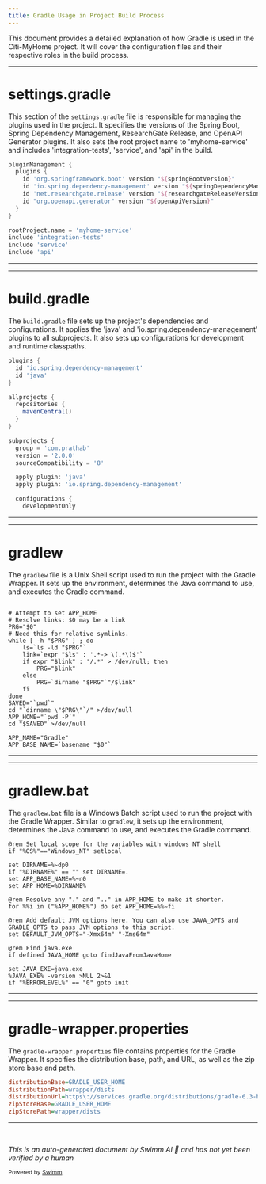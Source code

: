 ```yaml
---
title: Gradle Usage in Project Build Process
---
```

This document provides a detailed explanation of how Gradle is used in the Citi-MyHome project. It will cover the configuration files and their respective roles in the build process.

<SwmSnippet path="/settings.gradle" line="17">

---

# settings.gradle

This section of the `settings.gradle` file is responsible for managing the plugins used in the project. It specifies the versions of the Spring Boot, Spring Dependency Management, ResearchGate Release, and OpenAPI Generator plugins. It also sets the root project name to 'myhome-service' and includes 'integration-tests', 'service', and 'api' in the build.

```gradle
pluginManagement {
  plugins {
    id 'org.springframework.boot' version "${springBootVersion}"
    id 'io.spring.dependency-management' version "${springDependencyManagementVersion}"
    id 'net.researchgate.release' version "${researchgateReleaseVersion}"
    id "org.openapi.generator" version "${openApiVersion}"
  }
}

rootProject.name = 'myhome-service'
include 'integration-tests'
include 'service'
include 'api'

```

---

</SwmSnippet>

<SwmSnippet path="/build.gradle" line="17">

---

# build.gradle

The `build.gradle` file sets up the project's dependencies and configurations. It applies the 'java' and 'io.spring.dependency-management' plugins to all subprojects. It also sets up configurations for development and runtime classpaths.

```gradle
plugins {
  id 'io.spring.dependency-management'
  id 'java'
}

allprojects {
  repositories {
    mavenCentral()
  }
}

subprojects {
  group = 'com.prathab'
  version = '2.0.0'
  sourceCompatibility = '8'

  apply plugin: 'java'
  apply plugin: 'io.spring.dependency-management'

  configurations {
    developmentOnly
```

---

</SwmSnippet>

<SwmSnippet path="/gradlew" line="24">

---

# gradlew

The `gradlew` file is a Unix Shell script used to run the project with the Gradle Wrapper. It sets up the environment, determines the Java command to use, and executes the Gradle command.

```

# Attempt to set APP_HOME
# Resolve links: $0 may be a link
PRG="$0"
# Need this for relative symlinks.
while [ -h "$PRG" ] ; do
    ls=`ls -ld "$PRG"`
    link=`expr "$ls" : '.*-> \(.*\)$'`
    if expr "$link" : '/.*' > /dev/null; then
        PRG="$link"
    else
        PRG=`dirname "$PRG"`"/$link"
    fi
done
SAVED="`pwd`"
cd "`dirname \"$PRG\"`/" >/dev/null
APP_HOME="`pwd -P`"
cd "$SAVED" >/dev/null

APP_NAME="Gradle"
APP_BASE_NAME=`basename "$0"`
```

---

</SwmSnippet>

<SwmSnippet path="/gradlew.bat" line="24">

---

# gradlew.bat

The `gradlew.bat` file is a Windows Batch script used to run the project with the Gradle Wrapper. Similar to `gradlew`, it sets up the environment, determines the Java command to use, and executes the Gradle command.

```batchfile
@rem Set local scope for the variables with windows NT shell
if "%OS%"=="Windows_NT" setlocal

set DIRNAME=%~dp0
if "%DIRNAME%" == "" set DIRNAME=.
set APP_BASE_NAME=%~n0
set APP_HOME=%DIRNAME%

@rem Resolve any "." and ".." in APP_HOME to make it shorter.
for %%i in ("%APP_HOME%") do set APP_HOME=%%~fi

@rem Add default JVM options here. You can also use JAVA_OPTS and GRADLE_OPTS to pass JVM options to this script.
set DEFAULT_JVM_OPTS="-Xmx64m" "-Xms64m"

@rem Find java.exe
if defined JAVA_HOME goto findJavaFromJavaHome

set JAVA_EXE=java.exe
%JAVA_EXE% -version >NUL 2>&1
if "%ERRORLEVEL%" == "0" goto init

```

---

</SwmSnippet>

<SwmSnippet path="/gradle/wrapper/gradle-wrapper.properties" line="16">

---

# gradle-wrapper.properties

The `gradle-wrapper.properties` file contains properties for the Gradle Wrapper. It specifies the distribution base, path, and URL, as well as the zip store base and path.

```ini
distributionBase=GRADLE_USER_HOME
distributionPath=wrapper/dists
distributionUrl=https\://services.gradle.org/distributions/gradle-6.3-bin.zip
zipStoreBase=GRADLE_USER_HOME
zipStorePath=wrapper/dists
```

---

</SwmSnippet>

&nbsp;

*This is an auto-generated document by Swimm AI 🌊 and has not yet been verified by a human*

<SwmMeta version="3.0.0" repo-id="Z2l0aHViJTNBJTNBQ2l0aS1NeUhvbWUlM0ElM0FnaWxhZG5hdm90" repo-name="Citi-MyHome" doc-type="general-build-tool"><sup>Powered by [Swimm](/)</sup></SwmMeta>
